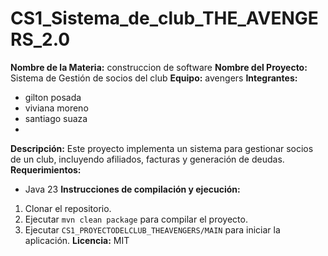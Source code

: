 # CS1_Sistema_de_club_THE_AVENGERS_2.0
**Nombre de la Materia:** construccion de software
**Nombre del Proyecto:** Sistema de Gestión de socios del club
**Equipo:** avengers
**Integrantes:**
* gilton posada 
* viviana moreno 
* santiago suaza
* 
**Descripción:**
Este proyecto implementa un sistema para gestionar socios de un club,
incluyendo afiliados, facturas y generación de deudas.
**Requerimientos:**
* Java 23
**Instrucciones de compilación y ejecución:**
1. Clonar el repositorio.
2. Ejecutar `mvn clean package` para compilar el proyecto.
3. Ejecutar `CS1_PROYECTODELCLUB_THEAVENGERS/MAIN` para iniciar la
aplicación.
**Licencia:** MIT
